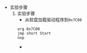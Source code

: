 - 实验步骤
    1. 实验步骤
        - 从软盘加载驱动程序到`0x7C00`
        ```
        org 0x7C00
        jmp short Start
        nop
        ``` 
        - 